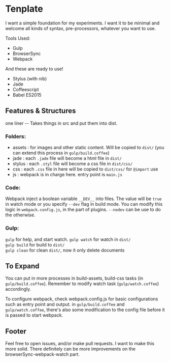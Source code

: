 Tenplate
=======================================

I want a simple foundation for my experiments. I want it to be minimal and welcome all kinds of syntax, pre-processors, whatever you want to use. 

Tools Used:

- Gulp
- BrowserSync
- Webpack

And these are ready to use!

- Stylus (with nib)
- Jade
- Coffeescript
- Babel ES2015

## Features & Structures

one liner -- Takes things in src and put them into dist. 

### Folders:

- assets : for images and other static content. Will be copied to `dist/` (you can extend this process in `gulp/build.coffee`)
- jade   : each `.jade` file will become a html file in `dist/`
- stylus : each `.styl` file will become a css file in `dist/css/`
- css    : each `.css` file in here will be copied to `dist/css/` for `@import` use
- js     : webpack is in charge here. entry point is `main.js`

### Code:

Webpack inject a boolean variable `__DEV__` into files. The value will be `true` in watch mode or you specify `--dev` flag in build mode. You can modify this logic in `webpack.config.js`, in the part of plugins. `--nodev` can be use to do the otherwise. 

### Gulp:

`gulp` for help, and start watch.
`gulp watch` for watch in `dist/`  
`gulp build` for build to `dist/`  
`gulp clean` for clean `dist/`, now it only delete documents

## To Expand

You can put in more processes in build-assets, build-css tasks (in `gulp/build.coffee`). Remember to modify watch task (`gulp/watch.coffee`) accordingly. 

To configure webpack, check webpack.config.js for basic configurations such as entry point and output. in `gulp/build.coffee` and `gulp/watch.coffee`, there's also some modification to the config file before it is passed to start webpack. 

## Footer

Feel free to open issues, and/or make pull requests. I want to make this more solid. There definitely can be more improvements on the browserSync-webpack-watch part. 
